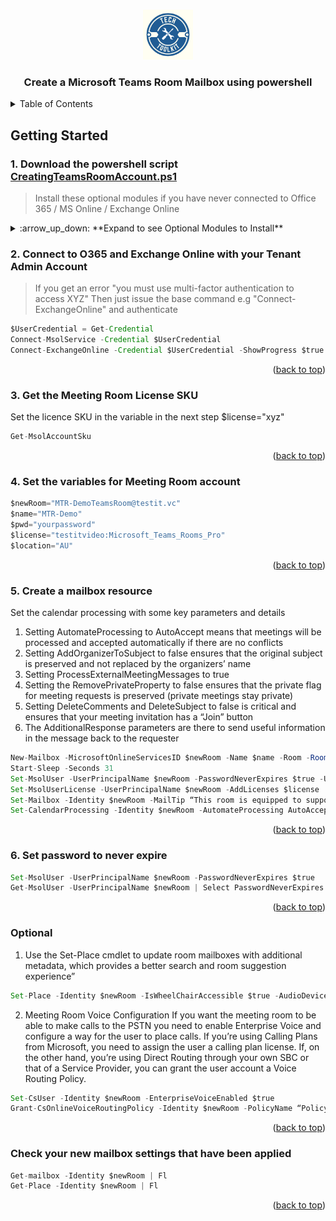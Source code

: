 <!-- Improved compatibility of back to top link: See: https://github.com/othneildrew/Best-README-Template/pull/73 -->
<a name="readme-top"></a>
<!--

<!-- PROJECT LOGO -->
<br />
<div align="center">
  <a href="https://techblogwiki.azurewebsites.net">
    <img src="Images/logo.png" alt="Logo" width="80" height="80">
  </a>
  <h3 align="center">Create a Microsoft Teams Room Mailbox using powershell</h3>
</div>

<!-- TABLE OF CONTENTS -->
<details>
  <summary>Table of Contents</summary>
  <ol>
    <li><a href="#1-download-the-powershell-script-creatingteamsroomaccountps1">Download the powershell script</a></li>
    <li><a href="#2-connect-to-o365-and-exchange-online-with-your-tenant-admin-account">Connect to O365 and Exchange Online with your Tenant Admin Account</a></li>
    <li><a href="#3-get-the-meeting-room-license-sku">Get the Meeting Room License SKU</a></li>
    <li><a href="#4-set-the-variables-for-meeting-room-account">Set the variables for Meeting Room account</a></li>
    <li><a href="#5-create-a-mailbox-resource">Create The Resource Mailbox</a></li>
    <li><a href="#6-set-password-to-never-expire">Set password to never expire</a></li> 
  </ol>
</details>


<!-- GETTING STARTED -->
## Getting Started
### 1. Download the powershell script [CreatingTeamsRoomAccount.ps1](https://github.com/ljgoe/MS-Teams-room-creation/blob/main/CreatingTeamsRoomAccount.ps1)

> Install these optional modules if you have never connected to Office 365 / MS Online / Exchange Online

<!-- Optional Modules Table -->
<details>
  <summary>:arrow_up_down: **Expand to see Optional Modules to Install**</summary>
  <ol>

#### Optional Modules
* Skip publisher check 
```js
[Net.ServicePointManager]::SecurityProtocol = [Net.SecurityProtocolType]::Tls12bInstall-Module PowerShellGet -RequiredVersion 2.2.4 -SkipPublisherCheck
```
* Install Nuget
```js
Install-PackageProvider -Name nuget -MinimumVersion 2.8.5.201 -force
```
* Install PnP.PowerShell with version 1.12.0 
```js
Install-Module -Name "PnP.PowerShell" -RequiredVersion 1.12.0 -Force -AllowClobber
```
* Module to connect to Azure AD / Azure Resource Manager
```js
Install-Module -Name AzureAD
Install-Module -Name Az -MinimumVersion 3.0.0 -AllowClobber -Scope AllUsers
```
* Other modules   
```js
Set-ExecutionPolicy RemoteSigned
Install-Module PowershellGet -Force
Update-Module PowershellGet
Install-Module -Name MSOnline –Force
import-Module MSOnline
Install-Module -Name ExchangeOnlineManagement
Import-Module ExchangeOnlineManagement
install-module AzureADPreview
```
<p align="right">(<a href="#readme-top">back to top</a>)</p>

</ol>
</details>

<!-- Script -->
### 2. Connect to O365 and Exchange Online with your Tenant Admin Account

> If you get an error "you must use multi-factor authentication to access XYZ"
> Then just issue the base command e.g "Connect-ExchangeOnline" and authenticate 
```js
$UserCredential = Get-Credential
Connect-MsolService -Credential $UserCredential
Connect-ExchangeOnline -Credential $UserCredential -ShowProgress $true
```
<p align="right">(<a href="#readme-top">back to top</a>)</p>

### 3. Get the Meeting Room License SKU
Set the licence SKU in the variable in the next step $license="xyz"
```js
Get-MsolAccountSku
```
<p align="right">(<a href="#readme-top">back to top</a>)</p>

### 4. Set the variables for Meeting Room account
```js
$newRoom="MTR-DemoTeamsRoom@testit.vc"
$name="MTR-Demo"
$pwd="yourpassword"
$license="testitvideo:Microsoft_Teams_Rooms_Pro"
$location="AU"
```
<p align="right">(<a href="#readme-top">back to top</a>)</p>

### 5. Create a mailbox resource

Set the calendar processing with some key parameters and details
1. Setting AutomateProcessing to AutoAccept means that meetings will be processed and accepted automatically if there are no conflicts
2. Setting AddOrganizerToSubject to false ensures that the original subject is preserved and not replaced by the organizers’ name
3. Setting ProcessExternalMeetingMessages to true
3. Setting the RemovePrivateProperty to false ensures that the private flag for meeting requests is preserved (private meetings stay private)
4. Setting DeleteComments and DeleteSubject to false is critical and ensures that your meeting invitation has a “Join” button
5. The AdditionalResponse parameters are there to send useful information in the message back to the requester

```js
New-Mailbox -MicrosoftOnlineServicesID $newRoom -Name $name -Room -RoomMailboxPassword (ConvertTo-SecureString -String $pwd -AsPlainText -Force) -EnableRoomMailboxAccount $true
Start-Sleep -Seconds 31
Set-MsolUser -UserPrincipalName $newRoom -PasswordNeverExpires $true -UsageLocation $location
Set-MsolUserLicense -UserPrincipalName $newRoom -AddLicenses $license
Set-Mailbox -Identity $newRoom -MailTip “This room is equipped to support MS Teams Meetings”
Set-CalendarProcessing -Identity $newRoom -AutomateProcessing AutoAccept -AddOrganizerToSubject $false -ProcessExternalMeetingMessages $True -RemovePrivateProperty $false -DeleteComments $false -DeleteSubject $false -AddAdditionalResponse $true -AdditionalResponse “Your meeting is now scheduled and if it was enabled as a Teams Meeting will provide a seamless click-to-join experience from the conference room.”
```
<p align="right">(<a href="#readme-top">back to top</a>)</p>

### 6. Set password to never expire
```js
Set-MsolUser -UserPrincipalName $newRoom -PasswordNeverExpires $true
Get-MsolUser -UserPrincipalName $newRoom | Select PasswordNeverExpires
```

<p align="right">(<a href="#readme-top">back to top</a>)</p>
<!-- Optional -->

### Optional
1. Use the Set-Place cmdlet to update room mailboxes with additional metadata, which provides a better search and room suggestion experience”

```js
Set-Place -Identity $newRoom -IsWheelChairAccessible $true -AudioDeviceName “Audiotechnica Wireless Mics” -VideoDeviceName “POLY STUDIO X70”
```
2. Meeting Room Voice Configuration
If you want the meeting room to be able to make calls to the PSTN you need to enable Enterprise Voice and configure a way for the user to place calls. 
If you’re using Calling Plans from Microsoft, you need to assign the user a calling plan license. 
If, on the other hand, you’re using Direct Routing through your own SBC or that of a Service Provider, you can grant the user account a Voice Routing Policy.

```js
Set-CsUser -Identity $newRoom -EnterpriseVoiceEnabled $true
Grant-CsOnlineVoiceRoutingPolicy -Identity $newRoom -PolicyName “Policy Name”
```
<p align="right">(<a href="#readme-top">back to top</a>)</p>

<!-- CHECK YOUR Settings that have been applied-->
### Check your new mailbox settings that have been applied

```js
Get-mailbox -Identity $newRoom | Fl
Get-Place -Identity $newRoom | Fl
```

<p align="right">(<a href="#readme-top">back to top</a>)</p>

